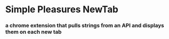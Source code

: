 # Simple Pleasures NewTab
### a chrome extension that pulls strings from an API and displays them on each new tab


